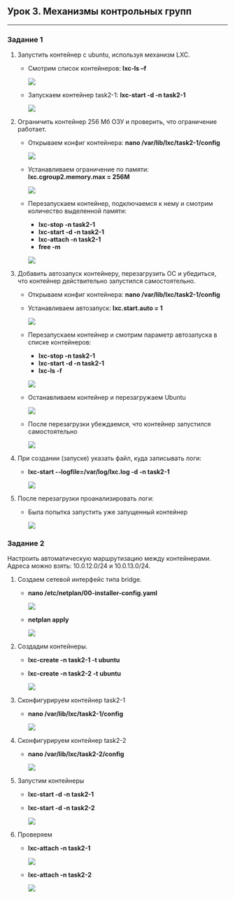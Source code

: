 ## Урок 3. Механизмы контрольных групп
----
### Задание 1

1.  Запустить контейнер с ubuntu, используя механизм LXC.
    * Смотрим список контейнеров: **lxc-ls –f**

        ![](images/image1.png)
    
    * Запускаем контейнер task2-1: **lxc-start -d -n task2-1**
        
        ![](images/image2.png)

2.	Ограничить контейнер 256 Мб ОЗУ и проверить, что ограничение работает.
    *   Открываем конфиг контейнера: **nano /var/lib/lxc/task2-1/config**

        ![](images/image3.png)

    *   Устанавливаем ограничение по памяти:  **lxc.cgroup2.memory.max = 256M**

        ![](images/image4.png)

    *   Перезапускаем контейнер, подключаемся к нему и смотрим количество выделенной памяти:
        *   **lxc-stop -n task2-1**
        *   **lxc-start -d -n task2-1**
        *   **lxc-attach -n task2-1**
        *   **free -m**

        ![](images/image5.png)

3.	Добавить автозапуск контейнеру, перезагрузить ОС и убедиться, что контейнер действительно запустился самостоятельно.
    *   Открываем конфиг контейнера: **nano /var/lib/lxc/task2-1/config**
    *   Устанавливаем автозапуск: **lxc.start.auto = 1**

        ![](images/image6.png)

    *   Перезапускаем контейнер и смотрим параметр автозапуска в списке контейнеров:
        *   **lxc-stop -n task2-1**
        *   **lxc-start -d -n task2-1**
        *	**lxc-ls -f**

        ![](images/image7.png)

    *	Останавливаем контейнер и перезагружаем Ubuntu

        ![](images/image8.png)

    *   После перезагрузки убеждаемся, что контейнер запустился самостоятельно

        ![](images/image9.png)

4.	При создании (запуске) указать файл, куда записывать логи:
    *	**lxc-start --logfile=/var/log/lxc.log -d -n task2-1**

        ![](images/image10.png)

5.	После перезагрузки проанализировать логи:
    *	Была попытка запустить уже запущенный контейнер
    
        ![](images/image11.png)

### Задание 2
Настроить автоматическую маршрутизацию между контейнерами. Адреса можно взять: 10.0.12.0/24 и 10.0.13.0/24.

1.	Создаем сетевой интерфейс типа bridge.
    *	**nano /etc/netplan/00-installer-config.yaml**

        ![](images/image12.png)

    *	**netplan apply**

        ![](images/image13.png)

2.	Создадим контейнеры.
    *	**lxc-create -n task2-1 -t ubuntu**
    *	**lxc-create -n task2-2 -t ubuntu**

        ![](images/image14.png)

3.	Сконфигурируем контейнер task2-1
    *	**nano /var/lib/lxc/task2-1/config**
        
        ![](images/image15.png)

4.	Сконфигурируем контейнер task2-2
    *	**nano /var/lib/lxc/task2-2/config**

        ![](images/image16.png)

5.	Запустим контейнеры
    *	**lxc-start -d -n task2-1**
    *	**lxc-start -d -n task2-2**

        ![](images/image17.png)

6.	Проверяем 
    *	**lxc-attach -n task2-1**

        ![](images/image18.png)

    *	**lxc-attach -n task2-2**

        ![](images/image19.png)
